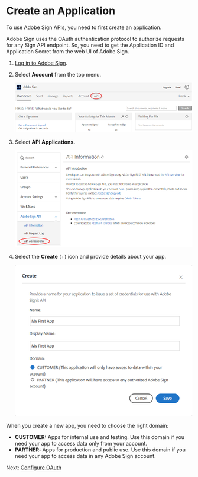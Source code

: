 # Create an Application

To use Adobe Sign APIs, you need to first create an application.

Adobe Sign uses the OAuth authentication protocol to authorize requests for any Sign API endpoint. So, you need to get the Application ID and Application Secret from the web UI of Adobe Sign.  

1. [Log in to Adobe Sign](https://secure.adobesign.com/public/login).

2.  Select **Account** from the top menu.  

    ![Selecting API access](../img/sign_gstarted_1.png) 
    
3. Select **API Applications.**  

    ![Selecting API Applications](../img/sign_gstarted_2.png)  

4. Select the **Create** (+) icon and provide details about your app.  

    ![Creating a new app](../img/sign_gstarted_3.png)

When you create a new app, you need to choose the right domain:

- **CUSTOMER:**  Apps for internal use and testing. Use this domain if you need your app to access data only from your account.
- **PARTNER:**  Apps for production and public use. Use this domain if you need your app to access data in any Adobe Sign account.

Next: [Configure OAuth](configure_oauth.md)

